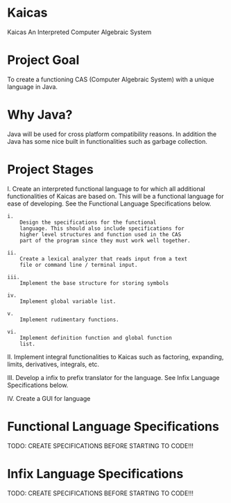 # Kaicas
Kaicas An Interpreted Computer Algebraic System

# Project Goal
To create a functioning CAS (Computer Algebraic System) with a unique
language in Java.

# Why Java?
Java will be used for cross platform compatibility reasons. In
addition the Java has some nice built in functionalities such as
garbage collection.

# Project Stages
I.
	Create an interpreted functional language to for which all
	additional functionalities of Kaicas are based on. This will
	be a functional language for ease of developing. See the
	Functional Language Specifications below.

	i.
		Design the specifications for the functional
		language. This should also include specifications for
		higher level structures and function used in the CAS
		part of the program since they must work well together.

	ii.
		Create a lexical analyzer that reads input from a text
		file or command line / terminal input.

	iii.
		Implement the base structure for storing symbols

	iv.
		Implement global variable list.

	v.
		Implement rudimentary functions.

	vi.
		Implement definition function and global function
		list.

II.
	Implement integral functionalities to Kaicas such as
	factoring, expanding, limits, derivatives, integrals, etc.

III.
	Develop a infix to prefix translator for the language. See
	Infix Language Specifications below.

IV.
	Create a GUI for language

# Functional Language Specifications
TODO: CREATE SPECIFICATIONS BEFORE STARTING TO CODE!!!

# Infix Language Specifications
TODO: CREATE SPECIFICATIONS BEFORE STARTING TO CODE!!!
